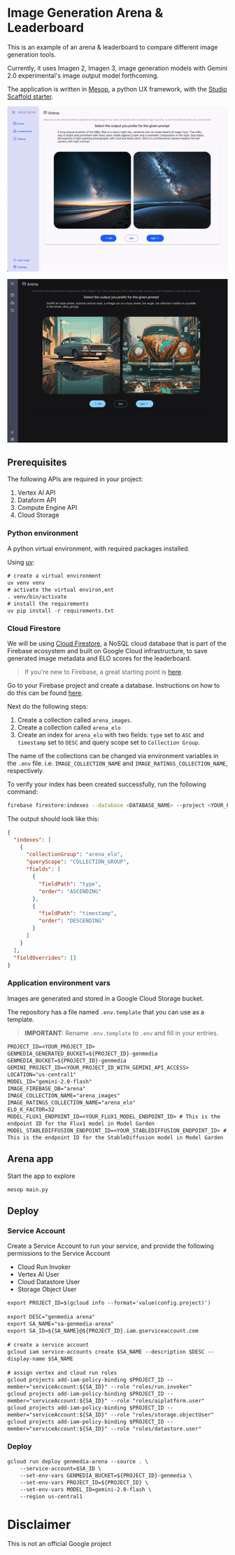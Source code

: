 # Image Generation Arena & Leaderboard

This is an example of an arena & leaderboard to compare different image generation tools.

Currently, it uses Imagen 2, Imagen 3, image generation models with Gemini 2.0 experimental's image output model forthcoming.

The application is written in [Mesop](https://google.github.io/mesop/), a python UX framework, with the [Studio Scaffold starter](https://github.com/ghchinoy/studio-scaffold).


![](./assets/arena_view.png)

![](./assets/latest-small.gif)


## Prerequisites
The following APIs are required in your project:

1. Vertex AI API
1. Dataform API
1. Compute Engine API
1. Cloud Storage



### Python environment

A python virtual environment, with required packages installed.

Using [uv](https://github.com/astral-sh/uv):

```
# create a virtual environment
uv venv venv
# activate the virtual environ,ent
. venv/bin/activate
# install the requirements
uv pip install -r requirements.txt
```

### Cloud Firestore

We will be using [Cloud Firestore](https://firebase.google.com/docs/firestore), a NoSQL cloud database that is part of the Firebase ecosystem and built on Google Cloud infrastructure, to save generated image metadata and ELO scores for the leaderboard.

> If you're new to Firebase, a great starting point is [here](https://firebase.google.com/docs/projects/learn-more#firebase-cloud-relationship). 

Go to your Firebase project and create a database. Instructions on how to do this can be found [here](https://firebase.google.com/docs/firestore/quickstart).

Next do the following steps:

1. Create a collection called `arena_images`.
1. Create a collection called `arena_elo`
1. Create an index for `arena_elo` with two fields: `type` set to `ASC` and `timestamp` set to `DESC` and query scope set to `Collection Group`.


The name of the collections can be changed via environment variables in the `.env` file. i.e. `IMAGE_COLLECTION_NAME` and `IMAGE_RATINGS_COLLECTION_NAME`, respectively.

To verify your index has been created successfully, run the following command:

```bash
firebase firestore:indexes --database <DATABASE_NAME> --project <YOUR_PROJECT_ID>
```

The output should look like this:

```json
{
  "indexes": [
    {
      "collectionGroup": "arena_elo",
      "queryScope": "COLLECTION_GROUP",
      "fields": [
        {
          "fieldPath": "type",
          "order": "ASCENDING"
        },
        {
          "fieldPath": "timestamp",
          "order": "DESCENDING"
        }
      ]
    }
  ],
  "fieldOverrides": []
}
```


### Application environment vars

Images are generated and stored in a Google Cloud Storage bucket.

The repository has a file named `.env.template` that you can use as a template.

> **IMPORTANT:** Rename `.env.template` to `.env` and fill in your entries.

```
PROJECT_ID=<YOUR_PROJECT_ID>
GENMEDIA_GENERATED_BUCKET=${PROJECT_ID}-genmedia
GENMEDIA_BUCKET=${PROJECT_ID}-genmedia
GEMINI_PROJECT_ID=<YOUR_PROJECT_ID_WITH_GEMINI_API_ACCESS>
LOCATION="us-central1"
MODEL_ID="gemini-2.0-flash"
IMAGE_FIREBASE_DB="arena"
IMAGE_COLLECTION_NAME="arena_images"
IMAGE_RATINGS_COLLECTION_NAME="arena_elo"
ELO_K_FACTOR=32
MODEL_FLUX1_ENDPOINT_ID=<YOUR_FLUX1_MODEL_ENDPOINT_ID> # This is the endpoint ID for the Flux1 model in Model Garden
MODEL_STABLEDIFFUSION_ENDPOINT_ID=<YOUR_STABLEDIFFUSION_ENDPOINT_ID> # This is the endpoint ID for the StableDiffusion model in Model Garden
```


## Arena app

Start the app to explore

```
mesop main.py
```


## Deploy


### Service Account
Create a Service Account to run your service, and provide the following permissions to the Service Account

* Cloud Run Invoker
* Vertex AI User
* Cloud Datastore User
* Storage Object User

```
export PROJECT_ID=$(gcloud info --format='value(config.project)')

export DESC="genmedia arena"
export SA_NAME="sa-genmedia-arena"
export SA_ID=${SA_NAME}@${PROJECT_ID}.iam.gserviceaccount.com

# create a service account
gcloud iam service-accounts create $SA_NAME --description $DESC --display-name $SA_NAME

# assign vertex and cloud run roles
gcloud projects add-iam-policy-binding $PROJECT_ID --member="serviceAccount:${SA_ID}" --role "roles/run.invoker"
gcloud projects add-iam-policy-binding $PROJECT_ID --member="serviceAccount:${SA_ID}" --role "roles/aiplatform.user"
gcloud projects add-iam-policy-binding $PROJECT_ID --member="serviceAccount:${SA_ID}" --role "roles/storage.objectUser"
gcloud projects add-iam-policy-binding $PROJECT_ID --member="serviceAccount:${SA_ID}" --role "roles/datastore.user"
```

### Deploy

```
gcloud run deploy genmedia-arena --source . \
    --service-account=$SA_ID \
    --set-env-vars GENMEDIA_BUCKET=${PROJECT_ID}-genmedia \
    --set-env-vars PROJECT_ID=${PROJECT_ID} \
    --set-env-vars MODEL_ID=gemini-2.0-flash \
    --region us-central1
```


# Disclaimer

This is not an official Google project
